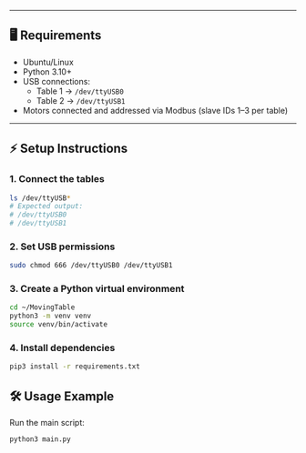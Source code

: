 
---

## 🖥️ Requirements

- Ubuntu/Linux  
- Python 3.10+  
- USB connections:
  - Table 1 → `/dev/ttyUSB0`
  - Table 2 → `/dev/ttyUSB1`  
- Motors connected and addressed via Modbus (slave IDs 1–3 per table)  

---

## ⚡ Setup Instructions

### 1. Connect the tables
```bash
ls /dev/ttyUSB*
# Expected output:
# /dev/ttyUSB0
# /dev/ttyUSB1
```

### 2. Set USB permissions
```bash
sudo chmod 666 /dev/ttyUSB0 /dev/ttyUSB1
```

### 3. Create a Python virtual environment
```bash
cd ~/MovingTable
python3 -m venv venv
source venv/bin/activate
```

### 4. Install dependencies
```bash
pip3 install -r requirements.txt
```

## 🛠️ Usage Example
Run the main script:

```bash
python3 main.py
```